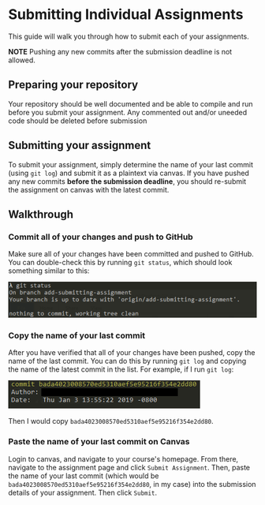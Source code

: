 # Submitting Individual Assignments

This guide will walk you through how to submit each of your assignments.

**NOTE** Pushing any new commits after the submission deadline is not allowed.

## Preparing your repository

Your repository should be well documented and be able to compile and run before you submit your assignment. Any commented out and/or uneeded code should be deleted before submission

## Submitting your assignment

To submit your assignment, simply determine the name of your last commit (using `git log`) and submit it as a plaintext via canvas. If you have pushed any new commits **before the submission deadline**, you should re-submit the assignment on canvas with the latest commit. 

## Walkthrough

### Commit all of your changes and push to GitHub

Make sure all of your changes have been committed and pushed to GitHub. You can double-check this by running `git status`, which should look something similar to this:

![Git Status Example](img/submitting-assignment-step-0.PNG)

### Copy the name of your last commit

After you have verified that all of your changes have been pushed, copy the name of the last commit. You can do this by running `git log` and copying the name of the latest commit in the list. For example, if I run `git log`:

![Git Log Copy Name Example](img/submitting-assignment-step-1.PNG)

Then I would copy `bada4023008570ed5310aef5e95216f354e2dd80`.

### Paste the name of your last commit on Canvas

Login to canvas, and navigate to your course's homepage. From there, navigate to the assignment page and click `Submit Assignment`. Then, paste the name of your last commit (which would be `bada4023008570ed5310aef5e95216f354e2dd80`, in my case) into the submission details of your assignment. Then click `Submit`.